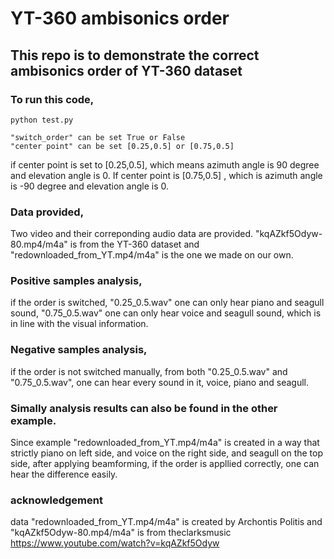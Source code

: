 # YT-360 ambisonics order

## This repo is to demonstrate the correct ambisonics order of YT-360 dataset

### To run this code,

```
python test.py
```

```
"switch_order" can be set True or False
"center point" can be set [0.25,0.5] or [0.75,0.5]
```
if center point is set to [0.25,0.5], which means azimuth angle is 90 degree and elevation angle is 0. If center point is [0.75,0.5] , which is azimuth angle is -90 degree and elevation angle is 0.

### Data provided,
Two video and their correponding audio data are provided. "kqAZkf5Odyw-80.mp4/m4a" is from the YT-360 dataset and "redownloaded_from_YT.mp4/m4a" is the one we made on our own. 

### Positive samples analysis,
if the order is switched, "0.25_0.5.wav" one can only hear piano and seagull sound, "0.75_0.5.wav" one can only hear voice and seagull sound, which is in line with the visual information.

### Negative samples analysis,
if the order is not switched manually, from both "0.25_0.5.wav" and "0.75_0.5.wav", one can hear every sound in it, voice, piano and seagull. 

### Simally analysis results can also be found in the other example. 
Since example "redownloaded_from_YT.mp4/m4a" is created in a way that strictly piano on left side, and voice on the right side, and seagull on the top side, after applying beamforming, if the order is appllied correctly, one can hear the difference easily. 

### acknowledgement
data "redownloaded_from_YT.mp4/m4a" is created by Archontis Politis and "kqAZkf5Odyw-80.mp4/m4a" is from theclarksmusic https://www.youtube.com/watch?v=kqAZkf5Odyw
